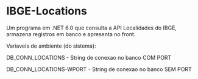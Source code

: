 # IBGE-Locations
Um programa em .NET 6.0 que consulta a API Localidades do IBGE, armazena registros em banco e apresenta no front. 


Variaveis de ambiente (do sistema):

DB_CONN_LOCATIONS - String de conexao no banco COM PORT 

DB_CONN_LOCATIONS-WPORT - String de conexao no banco SEM PORT 
